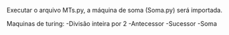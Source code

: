 Executar o arquivo MTs.py, a máquina de soma (Soma.py) será importada.

Maquinas de turing:
-Divisão inteira por 2
-Antecessor
-Sucessor
-Soma


